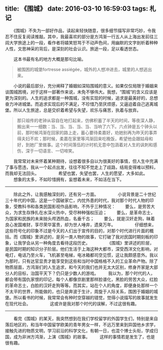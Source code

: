 ﻿title: 《围城》
date: 2016-03-10 16:59:03
tags: 札记
---
　　《围城》不失为一部好作品，读起来轻快随意，很多细节描写非常巧妙，令我忍不住反复阅读推敲。其中，我最喜欢的部分是方鸿渐一行五人从上海出发前往三闾大学旅途上的一段，看作者将嬉笑怒骂于不动声色间，用幽默的文字剖析着种种人性，文思神采的背后，是深刻的社会认识。旅途一段，足以看透世态。
<!--more-->
　　这本书最有名的地方大概是那句比喻。
>被围困的城堡fortresse assiégée，城外的人想冲进去，城里的人想逃出来。

　　小说的最后部分，充分阐释了婚姻如深陷围城的意义。如果仅仅局限于婚姻来谈围城困境，对于这样一部著作来说，未免不够伟大。我想，“围城”的含义应该是更为深刻的。人生的追求都是一种围城，没有实现的时候，追求是最美好的，总想奋力冲进城堡。而追求实现后的不满足，不珍惜乃至厌烦感，又逼迫着自己逃离城堡。所以人生旅途，总是交织着希望与失望，欢乐与痛苦，执着与放弃。

>那只祖传的老钟从容自在地打起来，仿佛积蓄了半天的时间，等夜深人静，搬出来一一细数：当、当、当、当、当、当响了六下。六点钟是五个钟头以前，那时候鸿渐在回家的路上走，蓄心要待柔嘉好，劝她别再为昨天的事弄得夫妇不欢；那时候，柔嘉在家里等鸿渐回来吃晚饭，希望他会跟姑母和好，到她厂里做事。这个时间落伍的计时机无意中包涵着对人生的讽刺和感伤，深于一切语言、一切啼笑。

　　我常常对未来怀着某种期待，设想着很多自以为很美好的事情，但人生中充满了事与愿违，我从一个起点出发，往往不知不觉走上了歧路，结局变得难以预料，而我却无法回头。
　　
　　希望也罢，失望也罢，人生的愿望，大多如此。
　　想象的太多，不如珍惜拥有，妄想着未来，不如活在当下。

***
　　除此之外，让我感触深刻的，还有另一方面。
　　
　　小说背景是二十世纪三十年代的中国，这是一个国破家亡，内忧外患的时代，我对那个时代人物的印象，受教科书和各类民国影视作品影响，不外乎三种情况：
　　要么，是劳苦大众，为求生存挣扎在水深火热中，受尽种种强权压迫；
　　要么，是革命志士，为国家和民族的未来抛头颅洒热血，名垂千古；
　　要么，就是汉奸走狗，昧着良心发国难财，享尽荣华富贵，却为世人唾弃，遗臭万年。
　　
　　仔细想来，这些符号化的印象不过是今天的人们出于宣传的目的，对那个时代进行片面的概括。而《围城》里讲述的，是另一类人物的故事，它打破了我对民国时期刻板的印象，让我学会从另一种角度去看待这段历史。
　　
　　《围城》里讲述的阶层，是民国时期的知识分子阶层。他们生活于上海这种大都市，深受西洋文化影响，对电灯，电话乃至火车，飞机甚至电梯，电冰箱都司空见惯，这让我颇感意外。我以为那时，只有达官显贵才能享受到这些和当时中国格格不入的工业革命产物。除了物质层面，方鸿渐们的人生追求，和今天的我们也并无太大区别，修身齐家是大部分人的目标，治国平天下？仍只是少数人的游戏。
　　我以为，那个时代的人，都会带有国仇家恨的印记，每个人都像京剧里那样脸谱化，黑脸的劳苦大众，红脸的革命志士，白脸的汉奸走狗等等。而其实，站在个人的角度，即便身处那样一个不太平的世界，所能做的，也只是奔波于生计，周旋于人际关系，围困于婚姻的城堡。所以看书的时候，我常常会有种时空穿越的错觉，觉得小说描写的故事就发生在现代社会。
　　
　　这或许是我对那个时代的误解，不过这很有趣。

***
　　看完《围城》的某天，我突然想到在我们学校留学的外国学生们，特别是来自落后地区的，和当年中国留学欧美的青年男女一样，不远万里来到异国他乡求学，接触先进的物质文明，学习前沿的科学文化，有朝一日，也混个博士头衔，学成归国，成为非洲方鸿渐，上演《围城》的故事。
　　这样的事情若是发生了，也是很有趣。